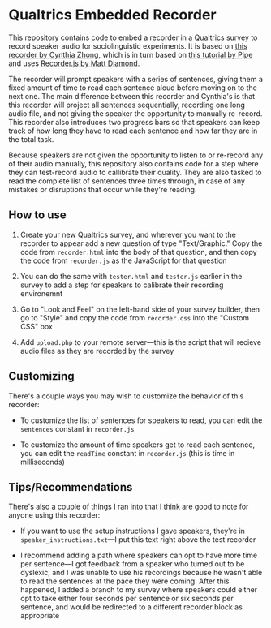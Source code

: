 # Qualtrics Embedded Recorder

This repository contains code to embed a recorder in a Qualtrics survey to
record speaker audio for sociolinguistic experiments. It is based on
[this recorder by Cynthia Zhong](https://github.com/cynthiazz/recorder-embed),
which is in turn based on [this tutorial by Pipe](https://blog.addpipe.com/using-recorder-js-to-capture-wav-audio-in-your-html5-web-site/) and uses
[Recorder.js by Matt Diamond](https://github.com/mattdiamond/Recorderjs).

The recorder will prompt speakers with a series of sentences, giving them a
fixed amount of time to read each sentence aloud before moving on to the next
one. The main difference between this recorder and Cynthia's is that this
recorder will project all sentences sequentially, recording one long audio file,
and not giving the speaker the opportunity to manually re-record. This recorder
also introduces two progress bars so that speakers can keep track of how long
they have to read each sentence and how far they are in the total task.

Because speakers are not given the opportunity to listen to or re-record any of
their audio manually, this repository also contains code for a step where they
can test-record audio to callibrate their quality. They are also tasked to read
the complete list of sentences three times through, in case of any mistakes or
disruptions that occur while they're reading.

## How to use

1. Create your new Qualtrics survey, and wherever you want to the recorder to
appear add a new question of type "Text/Graphic." Copy the code from
`recorder.html` into the body of that question, and then copy the code from
`recorder.js` as the JavaScript for that question

2. You can do the same with `tester.html` and `tester.js` earlier in the survey
to add a step for speakers to calibrate their recording environemnt

3. Go to "Look and Feel" on the left-hand side of your survey builder, then go
to "Style" and copy the code from `recorder.css` into the "Custom CSS" box

4. Add `upload.php` to your remote server—this is the script that will recieve
audio files as they are recorded by the survey

## Customizing

There's a couple ways you may wish to customize the behavior of this recorder:

* To customize the list of sentences for speakers to read, you can edit the
`sentences` constant in `recorder.js`

* To customize the amount of time speakers get to read each sentence, you can
edit the `readTime` constant in `recorder.js` (this is time in milliseconds)

## Tips/Recommendations

There's also a couple of things I ran into that I think are good to note for
anyone using this recorder:

* If you want to use the setup instructions I gave speakers, they're in
`speaker_instructions.txt`—I put this text right above the test recorder

* I recommend adding a path where speakers can opt to have more time per
sentence—I got feedback from a speaker who turned out to be dyslexic, and I
was unable to use his recordings because he wasn't able to read the sentences at
the pace they were coming. After this happened, I added a branch to my survey
where speakers could either opt to take either four seconds per sentence or six
seconds per sentence, and would be redirected to a different recorder block as
appropriate